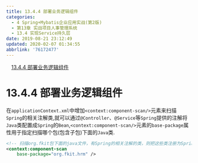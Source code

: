 ```yaml
---
title: 13.4.4 部署业务逻辑组件
categories: 
  - 4 Spring+Mybatis企业应用实战(第2版)
  - 第13章 实战项目人事管理系统
  - 13.4 实现Service持久层
date: 2019-08-21 23:12:49
updated: 2020-02-07 01:34:55
abbrlink: '76172477'
---
```

<div id='my_toc'><a href="/JavaReadingNotes/76172477/#13-4-4-部署业务逻辑组件" class="header_1">13.4.4 部署业务逻辑组件</a>&nbsp;<br></div>
<style>.header_1{margin-left: 1em;}.header_2{margin-left: 2em;}.header_3{margin-left: 3em;}.header_4{margin-left: 4em;}.header_5{margin-left: 5em;}.header_6{margin-left: 6em;}</style>
<!--more-->
<script>if (navigator.platform.search('arm')==-1){document.getElementById('my_toc').style.display = 'none';}var e,p = document.getElementsByTagName('p');while (p.length>0) {e = p[0];e.parentElement.removeChild(e);}</script>

<!--end-->
# 13.4.4 部署业务逻辑组件
在`applicationContext.xml`中增加`<context:component-scan/>`元素来扫描`Spring`的相关注解类,就可以通过`@Controller`、`@Service`等`Spring`提供的注解将`Java`类配置成`Spring`的`Bean`,`<context:component-scan/>`元素的`base-package`属性用于指定扫描哪个包(包含子包)下面的`Java`类.
```xml
<!-- 扫描org.fkit包下面的java文件，有Spring的相关注解的类，则把这些类注册为Spring的bean -->
<context:component-scan
    base-package="org.fkit.hrm" />
```